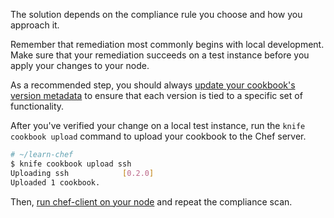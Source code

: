 The solution depends on the compliance rule you choose and how you approach it.

Remember that remediation most commonly begins with local development. Make sure that your remediation succeeds on a test instance before you apply your changes to your node.

As a recommended step, you should always [update your cookbook's version metadata](/modules/create-a-web-app-cookbook/rhel/updating-your-nodes-configuration#updateyourcookbook39sversionmetadata) to ensure that each version is tied to a specific set of functionality.

After you've verified your change on a local test instance, run the `knife cookbook upload` command to upload your cookbook to the Chef server.  

```bash
# ~/learn-chef
$ knife cookbook upload ssh
Uploading ssh            [0.2.0]
Uploaded 1 cookbook.
```

Then, [run chef-client on your node](/modules/create-a-web-app-cookbook/rhel/updating-your-nodes-configuration#runchefclientonyournode) and repeat the compliance scan.
